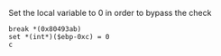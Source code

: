 Set the local variable to 0 in order to bypass the check
```
break *(0x80493ab)
set *(int*)($ebp-0xc) = 0
c
```
